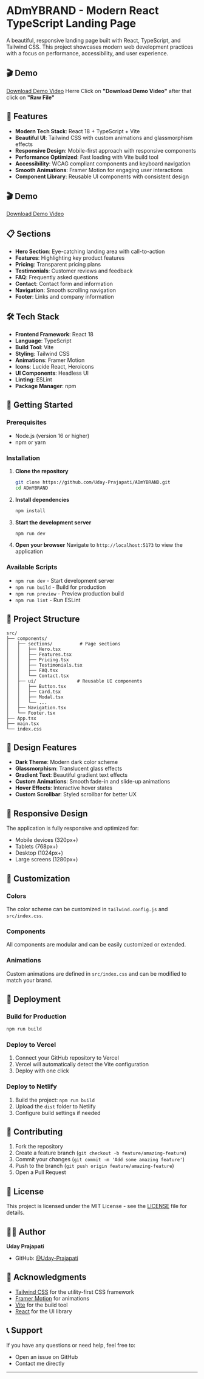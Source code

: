 # ADmYBRAND - Modern React TypeScript Landing Page
A beautiful, responsive landing page built with React, TypeScript, and Tailwind CSS. This project showcases modern web development practices with a focus on performance, accessibility, and user experience.

## 🎬 Demo
[Download Demo Video](./admybrand-demo.mp4)
Herre Click on **"Download Demo Video"** after that click on **"Raw File"**

## 🚀 Features

- **Modern Tech Stack**: React 18 + TypeScript + Vite
- **Beautiful UI**: Tailwind CSS with custom animations and glassmorphism effects
- **Responsive Design**: Mobile-first approach with responsive components
- **Performance Optimized**: Fast loading with Vite build tool
- **Accessibility**: WCAG compliant components and keyboard navigation
- **Smooth Animations**: Framer Motion for engaging user interactions
- **Component Library**: Reusable UI components with consistent design

## 🎬 Demo

[Download Demo Video](./admybrand-demo.mp4)

## 📋 Sections

- **Hero Section**: Eye-catching landing area with call-to-action
- **Features**: Highlighting key product features
- **Pricing**: Transparent pricing plans
- **Testimonials**: Customer reviews and feedback
- **FAQ**: Frequently asked questions
- **Contact**: Contact form and information
- **Navigation**: Smooth scrolling navigation
- **Footer**: Links and company information

## 🛠️ Tech Stack

- **Frontend Framework**: React 18
- **Language**: TypeScript
- **Build Tool**: Vite
- **Styling**: Tailwind CSS
- **Animations**: Framer Motion
- **Icons**: Lucide React, Heroicons
- **UI Components**: Headless UI
- **Linting**: ESLint
- **Package Manager**: npm

## 🚀 Getting Started

### Prerequisites

- Node.js (version 16 or higher)
- npm or yarn

### Installation

1. **Clone the repository**
   ```bash
   git clone https://github.com/Uday-Prajapati/ADmYBRAND.git
   cd ADmYBRAND
   ```

2. **Install dependencies**
   ```bash
   npm install
   ```

3. **Start the development server**
   ```bash
   npm run dev
   ```

4. **Open your browser**
   Navigate to `http://localhost:5173` to view the application

### Available Scripts

- `npm run dev` - Start development server
- `npm run build` - Build for production
- `npm run preview` - Preview production build
- `npm run lint` - Run ESLint

## 📁 Project Structure

```
src/
├── components/
│   ├── sections/          # Page sections
│   │   ├── Hero.tsx
│   │   ├── Features.tsx
│   │   ├── Pricing.tsx
│   │   ├── Testimonials.tsx
│   │   ├── FAQ.tsx
│   │   └── Contact.tsx
│   ├── ui/               # Reusable UI components
│   │   ├── Button.tsx
│   │   ├── Card.tsx
│   │   ├── Modal.tsx
│   │   └── ...
│   ├── Navigation.tsx
│   └── Footer.tsx
├── App.tsx
├── main.tsx
└── index.css
```

## 🎨 Design Features

- **Dark Theme**: Modern dark color scheme
- **Glassmorphism**: Translucent glass effects
- **Gradient Text**: Beautiful gradient text effects
- **Custom Animations**: Smooth fade-in and slide-up animations
- **Hover Effects**: Interactive hover states
- **Custom Scrollbar**: Styled scrollbar for better UX

## 📱 Responsive Design

The application is fully responsive and optimized for:
- Mobile devices (320px+)
- Tablets (768px+)
- Desktop (1024px+)
- Large screens (1280px+)

## 🔧 Customization

### Colors
The color scheme can be customized in `tailwind.config.js` and `src/index.css`.

### Components
All components are modular and can be easily customized or extended.

### Animations
Custom animations are defined in `src/index.css` and can be modified to match your brand.

## 🚀 Deployment

### Build for Production
```bash
npm run build
```

### Deploy to Vercel
1. Connect your GitHub repository to Vercel
2. Vercel will automatically detect the Vite configuration
3. Deploy with one click

### Deploy to Netlify
1. Build the project: `npm run build`
2. Upload the `dist` folder to Netlify
3. Configure build settings if needed

## 🤝 Contributing

1. Fork the repository
2. Create a feature branch (`git checkout -b feature/amazing-feature`)
3. Commit your changes (`git commit -m 'Add some amazing feature'`)
4. Push to the branch (`git push origin feature/amazing-feature`)
5. Open a Pull Request

## 📄 License

This project is licensed under the MIT License - see the [LICENSE](LICENSE) file for details.

## 👨‍💻 Author

**Uday Prajapati**
- GitHub: [@Uday-Prajapati](https://github.com/Uday-Prajapati)

## 🙏 Acknowledgments

- [Tailwind CSS](https://tailwindcss.com/) for the utility-first CSS framework
- [Framer Motion](https://www.framer.com/motion/) for animations
- [Vite](https://vitejs.dev/) for the build tool
- [React](https://reactjs.org/) for the UI library

## 📞 Support

If you have any questions or need help, feel free to:
- Open an issue on GitHub
- Contact me directly

---


